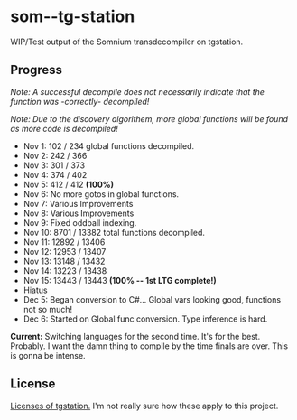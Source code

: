 # som--tg-station
WIP/Test output of the Somnium transdecompiler on tgstation.

## Progress
*Note: A successful decompile does not necessarily indicate that the function was -correctly- decompiled!*

*Note: Due to the discovery algorithem, more global functions will be found as more code is decompiled!*

- Nov 1: 102 / 234 global functions decompiled.
- Nov 2: 242 / 366
- Nov 3: 301 / 373
- Nov 4: 374 / 402
- Nov 5: 412 / 412 **(100%)**
- Nov 6: No more gotos in global functions.
- Nov 7: Various Improvements
- Nov 8: Various Improvements
- Nov 9: Fixed oddball indexing.
- Nov 10: 8701 / 13382 total functions decompiled.
- Nov 11: 12892 / 13406
- Nov 12: 12953 / 13407
- Nov 13: 13148 / 13432
- Nov 14: 13223 / 13438
- Nov 15: 13443 / 13443 **(100% -- 1st LTG complete!)**
- Hiatus
- Dec 5: Began conversion to C#... Global vars looking good, functions not so much!
- Dec 6: Started on Global func conversion. Type inference is hard.

**Current:** Switching languages for the second time. It's for the best. Probably. I want the damn thing to compile by the time finals are over. This is gonna be intense.

## License
[Licenses of tgstation.](https://github.com/somnium13/-tg-station#license) I'm not really sure how these apply to this project.
